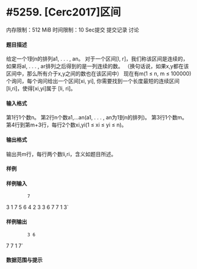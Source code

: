 
# #5259. [Cerc2017]区间
内存限制：512 MiB 时间限制：10 Sec提交 提交记录 讨论
#### 题目描述
给定一个1到n的排列a1, . . . , an。
对于一个区间[l, r]，我们称该区间是连续的，如果将al, . . . , ar排列之后得到的是一列连续的数。
（换句话说，如果x,y都在该区间中，那么所有介于x,y之间的数也在该区间中）
现在有m(1 ≤ n, m ≤ 100000)个询问，每个询问给出一个区间[xi, yi],
你需要找到一个长度最短的连续区间[li,ri]，使得[xi,yi]属于 [li, ri]。
#### 输入格式
第1行1个数n。
第2行n个数a1,...an(a1, . . . , an为1到n的排列)。
第3行1个数m。
第4行到第m+3行，每行2个数xi,yi(1 ≤ xi ≤ yi ≤ n)。
#### 输出格式
输出共m行，每行两个数li,ri，含义如题目所述。
#### 样例

#### 样例输入

			7
3 1 7 5 6 4 2
3
3 6
7 7
1 3`
#### 样例输出

			3 6
7 7
1 7`
#### 数据范围与提示

